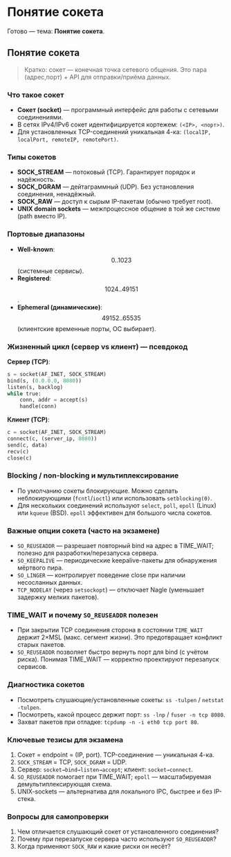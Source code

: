 # Понятие сокета

Готово — тема: **Понятие сокета**.

## Понятие сокета

> Кратко: сокет — конечная точка сетевого общения. Это пара (адрес,порт) + API для отправки/приёма данных.

### Что такое сокет

* **Сокет (socket)** — программный интерфейс для работы с сетевыми соединениями.
* В сетях IPv4/IPv6 сокет идентифицируется кортежем: `(<IP>, <порт>)`.
* Для установленных TCP-соединений уникальная 4-ка: `(localIP, localPort, remoteIP, remotePort)`.

### Типы сокетов

* **SOCK\_STREAM** — потоковый (TCP). Гарантирует порядок и надёжность.
* **SOCK\_DGRAM** — дейтаграммный (UDP). Без установления соединения, ненадёжный.
* **SOCK\_RAW** — доступ к сырым IP-пакетам (обычно требует root).
* **UNIX domain sockets** — межпроцессное общение в той же системе (path вместо IP).

### Портовые диапазоны

* **Well-known**: $$0..1023$$ (системные сервисы).
* **Registered**: $$1024..49151$$.
* **Ephemeral (динамические)**: $$49152..65535$$ (клиентские временные порты, ОС выбирает).

### Жизненный цикл (сервер vs клиент) — псевдокод

**Сервер (TCP)**:

```python
s = socket(AF_INET, SOCK_STREAM)
bind(s, (0.0.0.0, 8080))
listen(s, backlog)
while true:
    conn, addr = accept(s)
    handle(conn)
```

**Клиент (TCP)**:

```python
c = socket(AF_INET, SOCK_STREAM)
connect(c, (server_ip, 8080))
send(c, data)
recv(c)
close(c)
```

### Blocking / non-blocking и мультиплексирование

* По умолчанию сокеты блокирующие. Можно сделать неблокирующими (`fcntl`/`ioctl`) или использовать `setblocking(0)`.
* Для нескольких соединений используют `select`, `poll`, `epoll` (Linux) или `kqueue` (BSD). `epoll` эффективен для большого числа сокетов.

### Важные опции сокета (часто на экзамене)

* `SO_REUSEADDR` — разрешает повторный bind на адрес в TIME\_WAIT; полезно для разработки/перезапуска сервера.
* `SO_KEEPALIVE` — периодические keepalive-пакеты для обнаружения мёртвого пира.
* `SO_LINGER` — контролирует поведение close при наличии несосланных данных.
* `TCP_NODELAY` (через `setsockopt`) — отключает Nagle (уменьшает задержку мелких пакетов).

### TIME\_WAIT и почему `SO_REUSEADDR` полезен

* При закрытии TCP соединения сторона в состоянии `TIME_WAIT` держит 2×MSL (макс. сегмент жизни). Это предотвращает конфликт старых пакетов.
* `SO_REUSEADDR` позволяет быстро вернуть порт для bind (с учётом риска). Понимая TIME\_WAIT — корректно проектируют перезапуск сервисов.

### Диагностика сокетов

* Посмотреть слушающие/установленные сокеты: `ss -tulpen` / `netstat -tulpen`.
* Посмотреть, какой процесс держит порт: `ss -lnp` / `fuser -n tcp 8080`.
* Захват пакетов при отладке: `tcpdump -n -i eth0 tcp port 80`.

### Ключевые тезисы для экзамена

1. Сокет = endpoint = (IP, port). TCP-соединение — уникальная 4-ка.
2. `SOCK_STREAM` = TCP, `SOCK_DGRAM` = UDP.
3. Сервер: `socket→bind→listen→accept`; клиент: `socket→connect`.
4. `SO_REUSEADDR` помогает при TIME\_WAIT; `epoll` — масштабируемая демультиплексирующая схема.
5. UNIX-sockets — альтернатива для локального IPC, быстрее и без IP-стека.

### Вопросы для самопроверки

1. Чем отличается слушающий сокет от установленного соединения?
2. Почему при перезапуске сервера часто используют `SO_REUSEADDR`?
3. Когда применяют `SOCK_RAW` и какие риски он несёт?
